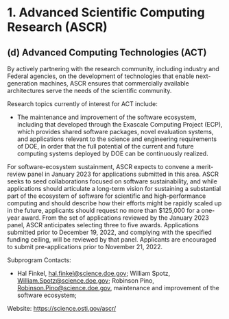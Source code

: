 # 1. Advanced Scientific Computing Research (ASCR)

## (d) Advanced Computing Technologies (ACT)

By actively partnering with the research community, including industry and Federal
agencies, on the development of technologies that enable next-generation machines, ASCR
ensures that commercially available architectures serve the needs of the scientific
community.

Research topics currently of interest for ACT include:

* The maintenance and improvement of the software ecosystem, including that developed
  through the Exascale Computing Project (ECP), which provides shared software packages,
  novel evaluation systems, and applications relevant to the science and engineering
  requirements of DOE, in order that the full potential of the current and future
  computing systems deployed by DOE can be continuously realized.

For software-ecosystem sustainment, ASCR expects to convene a merit-review panel in
January 2023 for applications submitted in this area. ASCR seeks to seed collaborations
focused on software sustainability, and while applications should articulate a long-term
vision for sustaining a substantial part of the ecosystem of software for scientific and
high-performance computing and should describe how their efforts might be rapidly scaled
up in the future, applicants should request no more than $125,000 for a one-year award.
From the set of applications reviewed by the January 2023 panel, ASCR anticipates
selecting three to five awards. Applications submitted prior to December 19, 2022, and
complying with the specified funding ceiling, will be reviewed by that panel. Applicants
are encouraged to submit pre-applications prior to November 21, 2022.

Subprogram Contacts:

* Hal Finkel, hal.finkel@science.doe.gov; William Spotz, William.Spotz@science.doe.gov;
  Robinson Pino, Robinson.Pino@science.doe.gov, maintenance and improvement of the
  software ecosystem;

Website: https://science.osti.gov/ascr/
